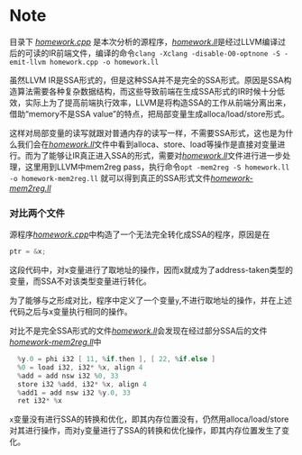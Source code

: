 # Note
目录下 [*homework.cpp*](/homework.cpp) 是本次分析的源程序，[*homework.ll*](/homework.ll)是经过LLVM编译过后的可读的IR前端文件，编译的命令``` clang -Xclang -disable-O0-optnone -S -emit-llvm homework.cpp -o homework.ll ``` 

虽然LLVM IR是SSA形式的，但是这种SSA并不是完全的SSA形式。原因是SSA构造算法需要各种复杂数据结构，而这些导致前端在生成SSA形式的IR时候十分低效，实际上为了提高前端执行效率，LLVM是将构造SSA的工作从前端分离出来，借助“memory不是SSA value”的特点，把局部变量生成alloca/load/store形式。

这样对局部变量的读写就跟对普通内存的读写一样，不需要SSA形式，这也是为什么我们会在[*homework.ll*](/homework.ll)文件中看到alloca、store、load等操作是直接对变量进行。而为了能够让IR真正进入SSA的形式，需要对[*homework.ll*](/homework.ll)文件进行进一步处理，这里用到LLVM中mem2reg pass，执行命令```opt -mem2reg -S homework.ll -o homework-mem2reg.ll``` 就可以得到真正的SSA形式文件[*homework-mem2reg.ll*](/homework-mem2reg.ll)

### 对比两个文件

源程序[*homework.cpp*](/homework.cpp)中构造了一个无法完全转化成SSA的程序，原因是在
```c++
ptr = &x;
```
这段代码中，对x变量进行了取地址的操作，因而x就成为了address-taken类型的变量，而SSA不对该类型变量进行转化。

为了能够与之形成对比，程序中定义了一个变量```y```,不进行取地址的操作，并在上述代码之后与x变量执行相同的操作。

对比不是完全SSA形式的文件[*homework.ll*](/homework.ll)会发现在经过部分SSA后的文件[*homework-mem2reg.ll*](/homework-mem2reg.ll)中
```c++
  %y.0 = phi i32 [ 11, %if.then ], [ 22, %if.else ]
  %0 = load i32, i32* %x, align 4
  %add = add nsw i32 %0, 33
  store i32 %add, i32* %x, align 4
  %add1 = add nsw i32 %y.0, 33
  ret i32* %x
```

```x```变量没有进行SSA的转换和优化，即其内存位置没有，仍然用alloca/load/store对其进行操作，而对```y```变量进行了SSA的转换和优化操作，即其内存位置发生了变化。